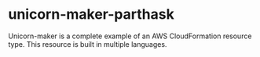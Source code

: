 # unicorn-maker-parthask
Unicorn-maker is a complete example of an AWS CloudFormation resource type. This resource is built in multiple languages.
